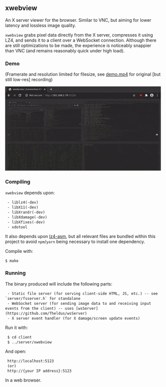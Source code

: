 ## xwebview

An X server viewer for the browser.  Similar to VNC, but aiming for lower latency and lossless image quality.

`xwebview` grabs pixel data directly from the X server, compresses it using LZ4, and sends it to a client over a WebSocket connection.  Although there are still optimizations to be made, the experience is noticeably snappier than VNC (and remains reasonably quick under high load).

### Demo

(Framerate and resolution limited for filesize, see [demo.mp4](https://github.com/Cubified/xwebview/blob/main/demo.mp4) for original [but still low-res] recording)

![Demo](https://github.com/Cubified/xwebview/blob/main/demo.gif)

### Compiling

`xwebview` depends upon:

     - liblz4(-dev)
     - libX11(-dev)
     - libXrandr(-dev)
     - libXdamage(-dev)
     - libXfixes(-dev)
     - xdotool

It also depends upon [lz4-asm](https://www.npmjs.com/package/lz4-asm), but all relevant files are bundled within this project to avoid `npm`/`yarn` being necessary to install one dependency.

Compile with:

    $ make

### Running

The binary produced will include the following parts:

     - Static file server (for serving client-side HTML, JS, etc.) -- see `server/fsserver.h` for standalone
     - WebSocket server (for sending image data to and receiving input events from the client) -- uses [wsServer](https://github.com/Theldus/wsServer)
     - X server event handler (for X damage/screen update events)

Run it with:

     $ cd client
     $ ../server/xwebview

And open:

     http://localhost:5123
     (or)
     http://{your IP address}:5123

In a web browser.
